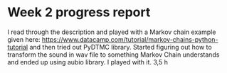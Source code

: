 # Week 2 progress report

I read through the description and played with a Markov chain example given here: https://www.datacamp.com/tutorial/markov-chains-python-tutorial and then tried out PyDTMC library. Started figuring out how to transform the sound in wav file to something Markov Chain understands and ended up using aubio library. I played with it.
3,5 h